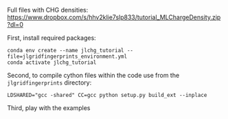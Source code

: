 Full files with CHG densities: https://www.dropbox.com/s/hhv2klie7slp833/tutorial_MLChargeDensity.zip?dl=0

First, install required packages:

```
conda env create --name jlchg_tutorial --file=jlgridfingerprints_environment.yml
conda activate jlchg_tutorial
```

Second, to compile cython files within the code use from the `jlgridfingerprints` directory:

```
LDSHARED="gcc -shared" CC=gcc python setup.py build_ext --inplace
```

Third, play with the examples

